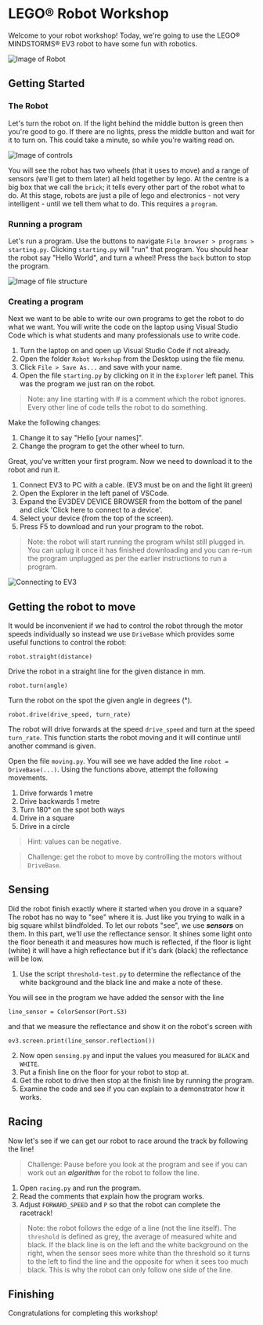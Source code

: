 # LEGO® Robot Workshop

Welcome to your robot workshop! Today, we're going to use the LEGO® MINDSTORMS® EV3 robot to have some fun with robotics.

![Image of Robot](assets/robot_overview.jpg)

## Getting Started
### The Robot

Let's turn the robot on. If the light behind the middle button is green then you're good to go. If there are no lights, press the middle button and wait for it to turn on. This could take a minute, so while you're waiting read on.

![Image of controls](assets/ev3brick_labelled.png)

You will see the robot has two wheels (that it uses to move) and a range of sensors (we'll get to them later) all held together by lego. At the centre is a big box that we call the `brick`; it tells every other part of the robot what to do. At this stage, robots are just a pile of lego and electronics - not very intelligent - until we tell them what to do. This requires a `program`. 

### Running a program
Let's run a program.
Use the buttons to navigate `File browser > programs > starting.py`. Clicking `starting.py` will "run" that program. You should hear the robot say "Hello World", and turn a wheel! Press the `back` button to stop the program.

![Image of file structure](assets/run_program_manual.png)

### Creating a program
Next we want to be able to write our own programs to get the robot to do what we want. You will write the code on the laptop using Visual Studio Code which is what students and many professionals use to write code.

1. Turn the laptop on and open up Visual Studio Code if not already.
1. Open the folder `Robot Workshop` from the Desktop using the file menu.
1. Click `File > Save As...` and save with your name.
1. Open the file `starting.py` by clicking on it in the `Explorer` left panel. This was the program we just ran on the robot.

> Note: any line starting with # is a comment which the robot ignores. Every other line of code tells the robot to do something.

Make the following changes:

1. Change it to say "Hello [your names]".
1. Change the program to get the other wheel to turn.

Great, you've written your first program. Now we need to download it to the robot and run it.

1. Connect EV3 to PC with a cable. (EV3 must be on and the light lit green)
1. Open the Explorer in the left panel of VSCode.
1. Expand the EV3DEV DEVICE BROWSER from the bottom of the panel and click 'Click here to connect to a device'.
1. Select your device (from the top of the screen).
1. Press F5 to download and run your program to the robot. 

> Note: the robot will start running the program whilst still plugged in. You can uplug it once it has finished downloading and you can re-run the program unplugged as per the earlier instructions to run a program.

![Connecting to EV3](assets/connecting_ev3.png)

## Getting the robot to move

It would be inconvenient if we had to control the robot through the motor speeds individually so instead we use `DriveBase` which provides some useful functions to control the robot:
```
robot.straight(distance)
```
Drive the robot in a straight line for the given distance in mm.
```
robot.turn(angle)
```
Turn the robot on the spot the given angle in degrees (°).
```
robot.drive(drive_speed, turn_rate)
```
The robot will drive forwards at the speed `drive_speed` and turn at the speed `turn_rate`. This function starts the robot moving and it will continue until another command is given.


Open the file `moving.py`. You will see we have added the line `robot = DriveBase(...)`. Using the functions above, attempt the following movements.

1. Drive forwards 1 metre
1. Drive backwards 1 metre
1. Turn 180° on the spot both ways
1. Drive in a square
1. Drive in a circle

> Hint: values can be negative.

> Challenge: get the robot to move by controlling the motors without `DriveBase`.

## Sensing

Did the robot finish exactly where it started when you drove in a square? The robot has no way to "see" where it is. Just like you trying to walk in a big square whilst blindfolded. To let our robots "see", we use **_sensors_** on them. In this part, we'll use the reflectance sensor. It shines some light onto the floor beneath it and measures how much is reflected, if the floor is light (white) it will have a high reflectance but if it's dark (black) the reflectance will be low.

1. Use the script `threshold-test.py` to determine the reflectance of the white background and the black line and make a note of these. 

You will see in the program we have added the sensor with the line 
```
line_sensor = ColorSensor(Port.S3)
```
and that we measure the reflectance and show it on the robot's screen with
```
ev3.screen.print(line_sensor.reflection())
```

2. Now open `sensing.py` and input the values you measured for `BLACK` and `WHITE`.
1. Put a finish line on the floor for your robot to stop at. 
1. Get the robot to drive then stop at the finish line by running the program.
1. Examine the code and see if you can explain to a demonstrator how it works.


## Racing
Now let's see if we can get our robot to race around the track by following the line!

> Challenge: Pause before you look at the program and see if you can work out an **_algorithm_** for the robot to follow the line.

1. Open `racing.py` and run the program.
1. Read the comments that explain how the program works.
1. Adjust `FORWARD_SPEED` and `P` so that the robot can complete the racetrack!

> Note: the robot follows the edge of a line (not the line itself). The `threshold` is defined as grey, the average of measured white and black. If the black line is on the left and the white background on the right, when the sensor sees more white than the threshold so it turns to the left to find the line and the opposite for when it sees too much black. This is why the robot can only follow one side of the line.

## Finishing
Congratulations for completing this workshop!